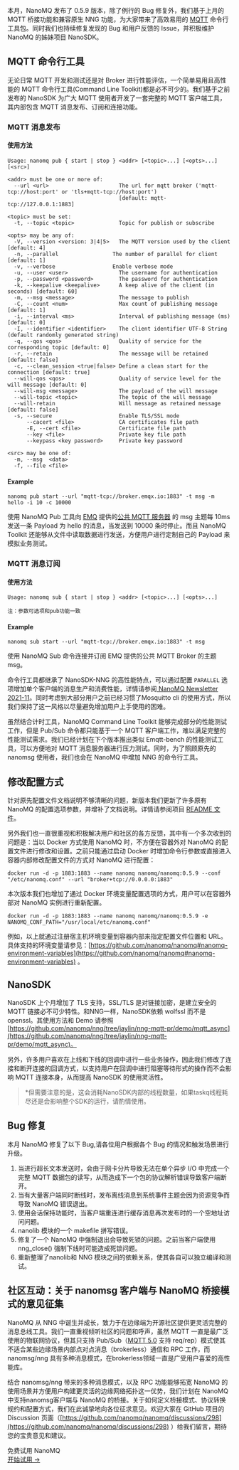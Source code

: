 本月，NanoMQ 发布了 0.5.9 版本，除了例行的 Bug 修复外，我们基于上月的 MQTT 桥接功能和兼容原生 NNG 功能，为大家带来了高效易用的 [MQTT](https://www.emqx.com/zh/mqtt) 命令行工具包。同时我们也持续修复发现的 Bug 和用户反馈的 Issue，并积极维护 NanoMQ 的姊妹项目 NanoSDK。

## MQTT 命令行工具

无论日常 MQTT 开发和测试还是对 Broker 进行性能评估，一个简单易用且高性能的 MQTT 命令行工具(Command Line Toolkit)都是必不可少的。我们基于之前发布的 NanoSDK 为广大 MQTT 使用者开发了一套完整的 MQTT 客户端工具，其内部包含 MQTT 消息发布、订阅和连接功能。

### MQTT 消息发布

#### 使用方法

```
Usage: nanomq pub { start | stop } <addr> [<topic>...] [<opts>...] [<src>]

<addr> must be one or more of:
  --url <url>                      The url for mqtt broker ('mqtt-tcp://host:port' or 'tls+mqtt-tcp://host:port') 
                                   [default: mqtt-tcp://127.0.0.1:1883]

<topic> must be set:
  -t, --topic <topic>              Topic for publish or subscribe

<opts> may be any of:
  -V, --version <version: 3|4|5>   The MQTT version used by the client [default: 4]
  -n, --parallel                 The number of parallel for client [default: 1]
  -v, --verbose                  Enable verbose mode
  -u, --user <user>                The username for authentication
  -p, --password <password>        The password for authentication
  -k, --keepalive <keepalive>      A keep alive of the client (in seconds) [default: 60]
  -m, --msg <message>              The message to publish
  -C, --count <num>                Max count of publishing message [default: 1]
  -i, --interval <ms>              Interval of publishing message (ms) [default: 0]
  -I, --identifier <identifier>    The client identifier UTF-8 String (default randomly generated string)
  -q, --qos <qos>                  Quality of service for the corresponding topic [default: 0]
  -r, --retain                     The message will be retained [default: false]
  -c, --clean_session <true|false> Define a clean start for the connection [default: true]
  --will-qos <qos>                 Quality of service level for the will message [default: 0]
  --will-msg <message>             The payload of the will message
  --will-topic <topic>             The topic of the will message
  --will-retain                    Will message as retained message [default: false]
  -s, --secure                     Enable TLS/SSL mode
      --cacert <file>              CA certificates file path
      -E, --cert <file>            Certificate file path
      --key <file>                 Private key file path
      --keypass <key password>     Private key password

<src> may be one of:
  -m, --msg  <data>                
  -f, --file <file>
```

#### Example

```
nanomq pub start --url "mqtt-tcp://broker.emqx.io:1883" -t msg -m hello -i 10 -c 10000
```

使用 NanoMQ Pub 工具向 [EMQ](https://www.emqx.com/zh) 提供的[公共 MQTT 服务器](https://www.emqx.com/zh/mqtt/public-mqtt5-broker) 的 msg 主题每 10ms 发送一条 Payload 为 hello 的消息，当发送到 10000 条时停止。而且 NanoMQ Toolkit 还能够从文件中读取数据进行发送，方便用户进行定制自己的 Payload 来模拟业务测试。

### MQTT 消息订阅

#### 使用方法

```
Usage: nanomq sub { start | stop } <addr> [<topic>...] [<opts>...]

注：参数可选项和pub功能一致
```

#### Example

```
nanomq sub start --url "mqtt-tcp://broker.emqx.io:1883" -t msg
```

使用 NanoMQ Sub 命令连接并订阅 EMQ 提供的公共 MQTT Broker 的主题msg。

命令行工具都继承了 NanoSDK-NNG 的高性能特点，可以通过配置 `PARALLEL` 选项增加单个客户端的消息生产和消费性能，详情请参阅[ NanoMQ Newsletter 2021-11](https://www.emqx.com/zh/blog/nanomq-newsletter-202111)。同时考虑到大部分用户之前已经习惯了Mosquitto cli 的使用方式，所以我们保持了这一风格以尽量避免增加用户上手使用的困难。

虽然结合计时工具，NanoMQ Command Line Toolkit 能够完成部分的性能测试工作，但是 Pub/Sub 命令都只能基于一个 MQTT 客户端工作，难以满足完整的性能测试需求。我们已经计划在下个版本推出类似 Emqtt-bench 的性能测试工具，可以方便地对 MQTT 消息服务器进行压力测试。同时，为了照顾原先的 nanomsg 使用者，我们也会在 NanoMQ 中增加 NNG 的命令行工具。

## 修改配置方式

针对原先配置文件文档说明不够清晰的问题，新版本我们更新了许多原有 NanoMQ 的配置选项参数，并增补了文档说明。详情请参阅项目 [README 文件](https://github.com/nanomq/nanomq#configuration)。

另外我们也一直很重视和积极解决用户和社区的各方反馈，其中有一个多次收到的问题是：当以 Docker 方式使用 NanoMQ 时，不方便在容器外对 NanoMQ 的配置文件进行修改和设置。之前只能通过启动 Docker 时增加命令行参数或直接进入容器内部修改配置文件的方式对 NanoMQ 进行配置：

```
docker run -d -p 1883:1883 --name nanomq nanomq/nanomq:0.5.9 --conf "/etc/nanomq.conf" --url "broker+tcp://0.0.0.0:1883"
```

本次版本我们也增加了通过 Docker 环境变量配置选项的方式，用户可以在容器外部对 NanoMQ 实例进行重新配置。

```
docker run -d -p 1883:1883 --name nanomq nanomq/nanomq:0.5.9 -e NANOMQ_CONF_PATH="/usr/local/etc/nanomq.conf"
```

例如，以上就通过注册宿主机环境变量到容器内部来指定配置文件位置和 URL。具体支持的环境变量请参见：[https://github.com/nanomq/nanomq#nanomq-environment-variables](https://github.com/nanomq/nanomq#nanomq-environment-variables) 。

## NanoSDK

NanoSDK 上个月增加了 TLS 支持，SSL/TLS 是对链接加密，是建立安全的 MQTT 链接必不可少特性。和NNG一样，NanoSDK依赖 wolfssl 而不是 openssl。其使用方法和 Demo 请参照 [https://github.com/nanomq/nng/tree/jaylin/nng-mqtt-pr/demo/mqtt_async](https://github.com/nanomq/nng/tree/jaylin/nng-mqtt-pr/demo/mqtt_async)。

另外，许多用户喜欢在上线和下线的回调中进行一些业务操作，因此我们修改了连接和断开连接的回调方式，以支持用户在回调中进行阻塞等待形式的操作而不会影响 MQTT 连接本身，从而提高 NanoSDK 的使用灵活性。

> *但需要注意的是，这会消耗NanoSDK内部的线程数量，如果taskq线程耗尽还是会影响整个SDK的运行，请酌情使用。

## Bug 修复

本月 NanoMQ 修复了以下 Bug,请各位用户根据各个 Bug 的情况和触发场景进行升级。

1. 当进行超长文本发送时，会由于网卡分片导致无法在单个异步 I/O 中完成一个完整 MQTT 数据包的读写，从而造成下一个包的协议解析错误导致客户端断开。
2. 当有大量客户端同时断线时，发布离线消息到系统事件主题会因为资源竞争而导致 NanoMQ 错误退出。
3. 使用会话保持功能时，当客户端重连进行缓存消息再次发布时的一个空地址访问问题。
4. nanolib 模块的一个 makefile 拼写错误。
5. 修复了一个 NanoMQ 中强制退出会导致死锁的问题。之前当客户端使用 nng_close() 强制下线时可能造成死锁问题。
6. 重新整理了nanolib和 NNG 模块之间的依赖关系，使其各自可以独立编译和测试。

## 社区互动：关于 nanomsg 客户端与 NanoMQ 桥接模式的意见征集

NanoMQ 从 NNG 中诞生并成长，致力于在边缘端为开源社区提供更灵活完整的消息总线工具。我们一直重视倾听社区的问题和呼声，虽然 MQTT 一直是最广泛使用的物联网协议，但其只支持 Pub/Sub（[MQTT 5.0](https://www.emqx.com/zh/mqtt/mqtt5) 支持 req/rep）模式使其不适合某些边缘场景内部点对点消息（brokerless）通信和 RPC 工作，而 nanomsg/nng 具有多种消息模式，在brokerless领域一直是广受用户喜爱的高性能库。

结合 nanomsg/nng 带来的多种消息模式，以及 RPC 功能能够拓宽 NanoMQ 的使用场景并方便用户构建更灵活的边缘网络拓扑这一优势，我们计划在 NanoMQ 中支持nanomsg客户端与 NanoMQ 的桥接。关于如何定义桥接模式、协议转换规约和配置方式，我们在此诚挚地向各位征求意见。欢迎大家在 GitHub 项目的 Discussion 页面（[https://github.com/nanomq/nanomq/discussions/298](https://github.com/nanomq/nanomq/discussions/298) ）给我们留言，期待您的宝贵意见和建议。


<section class="promotion">
    <div>
        免费试用 NanoMQ
    </div>
    <a href="https://www.emqx.com/zh/try?product=nanomq" class="button is-gradient px-5">开始试用 →</a >
</section>

